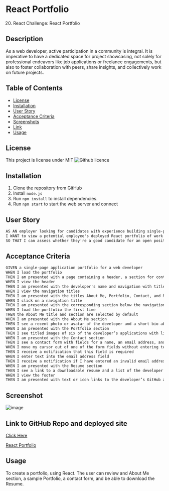 # React Portfolio
20. React Challenge: React Portfolio


## Description 

As a web developer, active participation in a community is integral. It is imperative to have a dedicated space for project showcasing, not solely for professional endeavors like job applications or freelance engagements, but also to foster collaboration with peers, share insights, and collectively work on future projects.


## Table of Contents
* [License](#license)
* [Installation](#installation)
* [User Story](#user-story)
* [Acceptance Criteria](#acceptance-criteria)
* [Screenshots](#screenshot)
* [Link](#link)
* [Usage](#usage)

## License 
This project is license under MIT ![Github licence](http://img.shields.io/badge/license-MIT-blue.svg)


## Installation 

1. Clone the repository from GitHub
1. Install `node.js`
1. Run `npm install` to install dependencies. 
1. Run `npm start` to start the web server and connect

## User Story

```md
AS AN employer looking for candidates with experience building single-page applications
I WANT to view a potential employee's deployed React portfolio of work samples
SO THAT I can assess whether they're a good candidate for an open position
```


## Acceptance Criteria

```md
GIVEN a single-page application portfolio for a web developer
WHEN I load the portfolio
THEN I am presented with a page containing a header, a section for content, and a footer
WHEN I view the header
THEN I am presented with the developer's name and navigation with titles corresponding to different sections of the portfolio
WHEN I view the navigation titles
THEN I am presented with the titles About Me, Portfolio, Contact, and Resume, and the title corresponding to the current section is highlighted
WHEN I click on a navigation title
THEN I am presented with the corresponding section below the navigation without the page reloading and that title is highlighted
WHEN I load the portfolio the first time
THEN the About Me title and section are selected by default
WHEN I am presented with the About Me section
THEN I see a recent photo or avatar of the developer and a short bio about them
WHEN I am presented with the Portfolio section
THEN I see titled images of six of the developer’s applications with links to both the deployed applications and the corresponding GitHub repository
WHEN I am presented with the Contact section
THEN I see a contact form with fields for a name, an email address, and a message
WHEN I move my cursor out of one of the form fields without entering text
THEN I receive a notification that this field is required
WHEN I enter text into the email address field
THEN I receive a notification if I have entered an invalid email address
WHEN I am presented with the Resume section
THEN I see a link to a downloadable resume and a list of the developer’s proficiencies
WHEN I view the footer
THEN I am presented with text or icon links to the developer’s GitHub and LinkedIn profiles, and their profile on a third platform (Stack Overflow, Twitter) 
```

## Screenshot
![image](https://github.com/dpena1489/React-Portfolio/assets/150938385/07385246-4257-4940-a6b5-b57ddda2e366)


## Link to GitHub Repo and deployed site
<a href="https://github.com/dpena1489/React-Portfolio">Click Here</a>

[React Portfolio](https://cs-react-portfolio.netlify.app)
## Usage 

To create a portfolio, using React. The user can review and About Me section, a sample Portfolio, a contact form, and be able to download the Resume. 
